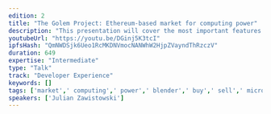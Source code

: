 ```yaml
---
edition: 2
title: "The Golem Project: Ethereum-based market for computing power"
description: "This presentation will cover the most important features of Golem, including the use of Ethereum as a trading platform. It will also describe how Golem’s technology will create an open market for computing power and how that will distort the way the Internet is organised. Finally, it will describe the way ahead of Golem, including our plans for further development."
youtubeUrl: "https://youtu.be/DGinj5K3tcI"
ipfsHash: "QmNWDSjk6Ueo1RcMKDNVmocNANWhW2HjpZVayndThRzczV"
duration: 649
expertise: "Intermediate"
type: "Talk"
track: "Developer Experience"
keywords: []
tags: ['market',' computing',' power',' blender',' buy',' sell',' microsoft',' hardware',' standard',' registry',' reward','Developer Experience']
speakers: ['Julian Zawistowski']
---
```

